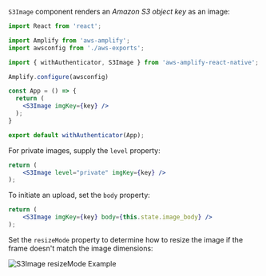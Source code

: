 `S3Image` component renders an *Amazon S3 object key* as an image:

```jsx
import React from 'react';

import Amplify from 'aws-amplify';
import awsconfig from './aws-exports';

import { withAuthenticator, S3Image } from 'aws-amplify-react-native';

Amplify.configure(awsconfig)

const App = () => {
  return (
    <S3Image imgKey={key} />
  );
}

export default withAuthenticator(App);
```

For private images, supply the `level` property:

```jsx
return (
    <S3Image level="private" imgKey={key} />
);
```

To initiate an upload, set the `body` property:

```jsx
return (
    <S3Image imgKey={key} body={this.state.image_body} />
);
```

Set the `resizeMode` property to determine how to resize the image if the frame doesn't match the image dimensions:

![S3Image resizeMode Example](~/images/s3image-resize-mode.png)
